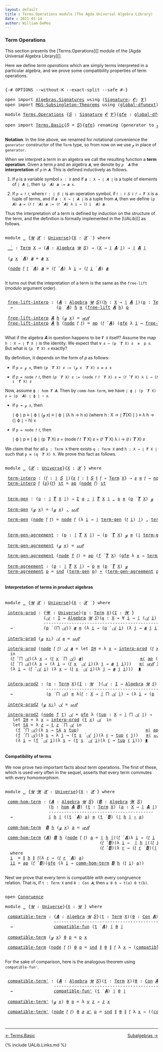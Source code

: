 ```yaml
---
layout: default
title : Terms.Operations module (The Agda Universal Algebra Library)
date : 2021-01-14
author: William DeMeo
---
```


### <a id="term-operations">Term Operations</a>

This section presents the [Terms.Operations][] module of the [Agda Universal Algebra Library][].

Here we define *term operations* which are simply terms interpreted in a particular algebra, and we prove some compatibility properties of term operations.

<pre class="Agda">

<a id="453" class="Symbol">{-#</a> <a id="457" class="Keyword">OPTIONS</a> <a id="465" class="Pragma">--without-K</a> <a id="477" class="Pragma">--exact-split</a> <a id="491" class="Pragma">--safe</a> <a id="498" class="Symbol">#-}</a>

<a id="503" class="Keyword">open</a> <a id="508" class="Keyword">import</a> <a id="515" href="Algebras.Signatures.html" class="Module">Algebras.Signatures</a> <a id="535" class="Keyword">using</a> <a id="541" class="Symbol">(</a><a id="542" href="Algebras.Signatures.html#1299" class="Function">Signature</a><a id="551" class="Symbol">;</a> <a id="553" href="Prelude.Preliminaries.html#5600" class="Generalizable">𝓞</a><a id="554" class="Symbol">;</a> <a id="556" href="Universes.html#262" class="Generalizable">𝓥</a><a id="557" class="Symbol">)</a>
<a id="559" class="Keyword">open</a> <a id="564" class="Keyword">import</a> <a id="571" href="MGS-Subsingleton-Theorems.html" class="Module">MGS-Subsingleton-Theorems</a> <a id="597" class="Keyword">using</a> <a id="603" class="Symbol">(</a><a id="604" href="MGS-Subsingleton-Theorems.html#3468" class="Function">global-dfunext</a><a id="618" class="Symbol">)</a>

<a id="621" class="Keyword">module</a> <a id="628" href="Terms.Operations.html" class="Module">Terms.Operations</a> <a id="645" class="Symbol">{</a><a id="646" href="Terms.Operations.html#646" class="Bound">𝑆</a> <a id="648" class="Symbol">:</a> <a id="650" href="Algebras.Signatures.html#1299" class="Function">Signature</a> <a id="660" href="Prelude.Preliminaries.html#5600" class="Generalizable">𝓞</a> <a id="662" href="Universes.html#262" class="Generalizable">𝓥</a><a id="663" class="Symbol">}{</a><a id="665" href="Terms.Operations.html#665" class="Bound">gfe</a> <a id="669" class="Symbol">:</a> <a id="671" href="MGS-Subsingleton-Theorems.html#3468" class="Function">global-dfunext</a><a id="685" class="Symbol">}</a> <a id="687" class="Keyword">where</a>

<a id="694" class="Keyword">open</a> <a id="699" class="Keyword">import</a> <a id="706" href="Terms.Basic.html" class="Module">Terms.Basic</a><a id="717" class="Symbol">{</a><a id="718" class="Argument">𝑆</a> <a id="720" class="Symbol">=</a> <a id="722" href="Terms.Operations.html#646" class="Bound">𝑆</a><a id="723" class="Symbol">}{</a><a id="725" href="Terms.Operations.html#665" class="Bound">gfe</a><a id="728" class="Symbol">}</a> <a id="730" class="Keyword">renaming</a> <a id="739" class="Symbol">(</a>generator <a id="750" class="Symbol">to</a> ℊ<a id="754" class="Symbol">)</a> <a id="756" class="Keyword">public</a>

</pre>

**Notation**. In the line above, we renamed for notational convenience the `generator` constructor of the `Term` type, so from now on we use `ℊ` in place of `generator`.

When we interpret a term in an algebra we call the resulting function a **term operation**.  Given a term `𝑝` and an algebra `𝑨`, we denote by `𝑝 ̇ 𝑨` the **interpretation** of `𝑝` in `𝑨`.  This is defined inductively as follows.

1. If `𝑝` is a variable symbol `x : X` and if `𝒂 : X → ∣ 𝑨 ∣` is a tuple of elements of `∣ 𝑨 ∣`, then `(𝑝 ̇ 𝑨) 𝒂 := 𝒂 x`.

2. If `𝑝 = 𝑓 𝑡`, where `𝑓 : ∣ 𝑆 ∣` is an operation symbol, if `𝑡 : ∥ 𝑆 ∥ 𝑓 → 𝑻 X` is a tuple of terms, and if `𝒂 : X → ∣ 𝑨 ∣` is a tuple from `𝑨`, then we define `(𝑝 ̇ 𝑨) 𝒂 = (𝑓 𝑡 ̇ 𝑨) 𝒂 := (𝑓 ̂ 𝑨) λ i → (𝑡 i ̇ 𝑨) 𝒂`.

Thus the interpretation of a term is defined by induction on the structure of the term, and the definition is formally implemented in the [UALib][] as follows.

<pre class="Agda">

<a id="1695" class="Keyword">module</a> <a id="1702" href="Terms.Operations.html#1702" class="Module">_</a> <a id="1704" class="Symbol">{</a><a id="1705" href="Terms.Operations.html#1705" class="Bound">𝓤</a> <a id="1707" href="Terms.Operations.html#1707" class="Bound">𝓧</a> <a id="1709" class="Symbol">:</a> <a id="1711" href="Agda.Primitive.html#423" class="Function">Universe</a><a id="1719" class="Symbol">}{</a><a id="1721" href="Terms.Operations.html#1721" class="Bound">X</a> <a id="1723" class="Symbol">:</a> <a id="1725" href="Terms.Operations.html#1707" class="Bound">𝓧</a> <a id="1727" href="Universes.html#403" class="Function Operator">̇</a> <a id="1729" class="Symbol">}</a> <a id="1731" class="Keyword">where</a>

 <a id="1739" href="Terms.Operations.html#1739" class="Function Operator">_̇_</a> <a id="1743" class="Symbol">:</a> <a id="1745" href="Terms.Basic.html#2383" class="Datatype">Term</a> <a id="1750" href="Terms.Operations.html#1721" class="Bound">X</a> <a id="1752" class="Symbol">→</a> <a id="1754" class="Symbol">(</a><a id="1755" href="Terms.Operations.html#1755" class="Bound">𝑨</a> <a id="1757" class="Symbol">:</a> <a id="1759" href="Algebras.Algebras.html#694" class="Function">Algebra</a> <a id="1767" href="Terms.Operations.html#1705" class="Bound">𝓤</a> <a id="1769" href="Terms.Operations.html#646" class="Bound">𝑆</a><a id="1770" class="Symbol">)</a> <a id="1772" class="Symbol">→</a> <a id="1774" class="Symbol">(</a><a id="1775" href="Terms.Operations.html#1721" class="Bound">X</a> <a id="1777" class="Symbol">→</a> <a id="1779" href="Prelude.Preliminaries.html#13569" class="Function Operator">∣</a> <a id="1781" href="Terms.Operations.html#1755" class="Bound">𝑨</a> <a id="1783" href="Prelude.Preliminaries.html#13569" class="Function Operator">∣</a><a id="1784" class="Symbol">)</a> <a id="1786" class="Symbol">→</a> <a id="1788" href="Prelude.Preliminaries.html#13569" class="Function Operator">∣</a> <a id="1790" href="Terms.Operations.html#1755" class="Bound">𝑨</a> <a id="1792" href="Prelude.Preliminaries.html#13569" class="Function Operator">∣</a>

 <a id="1796" class="Symbol">(</a><a id="1797" href="Terms.Operations.html#753" class="InductiveConstructor">ℊ</a> <a id="1799" href="Terms.Operations.html#1799" class="Bound">x</a> <a id="1801" href="Terms.Operations.html#1739" class="Function Operator">̇</a> <a id="1803" href="Terms.Operations.html#1803" class="Bound">𝑨</a><a id="1804" class="Symbol">)</a> <a id="1806" href="Terms.Operations.html#1806" class="Bound">𝒂</a> <a id="1808" class="Symbol">=</a> <a id="1810" href="Terms.Operations.html#1806" class="Bound">𝒂</a> <a id="1812" href="Terms.Operations.html#1799" class="Bound">x</a>

 <a id="1816" class="Symbol">(</a><a id="1817" href="Terms.Basic.html#2456" class="InductiveConstructor">node</a> <a id="1822" href="Terms.Operations.html#1822" class="Bound">𝑓</a> <a id="1824" href="Terms.Operations.html#1824" class="Bound">𝑡</a> <a id="1826" href="Terms.Operations.html#1739" class="Function Operator">̇</a> <a id="1828" href="Terms.Operations.html#1828" class="Bound">𝑨</a><a id="1829" class="Symbol">)</a> <a id="1831" href="Terms.Operations.html#1831" class="Bound">𝒂</a> <a id="1833" class="Symbol">=</a> <a id="1835" class="Symbol">(</a><a id="1836" href="Terms.Operations.html#1822" class="Bound">𝑓</a> <a id="1838" href="Algebras.Algebras.html#2997" class="Function Operator">̂</a> <a id="1840" href="Terms.Operations.html#1828" class="Bound">𝑨</a><a id="1841" class="Symbol">)</a> <a id="1843" class="Symbol">λ</a> <a id="1845" href="Terms.Operations.html#1845" class="Bound">i</a> <a id="1847" class="Symbol">→</a> <a id="1849" class="Symbol">(</a><a id="1850" href="Terms.Operations.html#1824" class="Bound">𝑡</a> <a id="1852" href="Terms.Operations.html#1845" class="Bound">i</a> <a id="1854" href="Terms.Operations.html#1739" class="Function Operator">̇</a> <a id="1856" href="Terms.Operations.html#1828" class="Bound">𝑨</a><a id="1857" class="Symbol">)</a> <a id="1859" href="Terms.Operations.html#1831" class="Bound">𝒂</a>

</pre>

It turns out that the intepretation of a term is the same as the `free-lift` (modulo argument order).

<pre class="Agda">

 <a id="1992" href="Terms.Operations.html#1992" class="Function">free-lift-interp</a> <a id="2009" class="Symbol">:</a> <a id="2011" class="Symbol">(</a><a id="2012" href="Terms.Operations.html#2012" class="Bound">𝑨</a> <a id="2014" class="Symbol">:</a> <a id="2016" href="Algebras.Algebras.html#694" class="Function">Algebra</a> <a id="2024" href="Terms.Operations.html#1705" class="Bound">𝓤</a> <a id="2026" href="Terms.Operations.html#646" class="Bound">𝑆</a><a id="2027" class="Symbol">)(</a><a id="2029" href="Terms.Operations.html#2029" class="Bound">h</a> <a id="2031" class="Symbol">:</a> <a id="2033" href="Terms.Operations.html#1721" class="Bound">X</a> <a id="2035" class="Symbol">→</a> <a id="2037" href="Prelude.Preliminaries.html#13569" class="Function Operator">∣</a> <a id="2039" href="Terms.Operations.html#2012" class="Bound">𝑨</a> <a id="2041" href="Prelude.Preliminaries.html#13569" class="Function Operator">∣</a><a id="2042" class="Symbol">)(</a><a id="2044" href="Terms.Operations.html#2044" class="Bound">p</a> <a id="2046" class="Symbol">:</a> <a id="2048" href="Terms.Basic.html#2383" class="Datatype">Term</a> <a id="2053" href="Terms.Operations.html#1721" class="Bound">X</a><a id="2054" class="Symbol">)</a>
  <a id="2058" class="Symbol">→</a>                 <a id="2076" class="Symbol">(</a><a id="2077" href="Terms.Operations.html#2044" class="Bound">p</a> <a id="2079" href="Terms.Operations.html#1739" class="Function Operator">̇</a> <a id="2081" href="Terms.Operations.html#2012" class="Bound">𝑨</a><a id="2082" class="Symbol">)</a> <a id="2084" href="Terms.Operations.html#2029" class="Bound">h</a> <a id="2086" href="Prelude.Inverses.html#620" class="Datatype Operator">≡</a> <a id="2088" class="Symbol">(</a><a id="2089" href="Terms.Basic.html#4326" class="Function">free-lift</a> <a id="2099" href="Terms.Operations.html#2012" class="Bound">𝑨</a> <a id="2101" href="Terms.Operations.html#2029" class="Bound">h</a><a id="2102" class="Symbol">)</a> <a id="2104" href="Terms.Operations.html#2044" class="Bound">p</a>

 <a id="2108" href="Terms.Operations.html#1992" class="Function">free-lift-interp</a> <a id="2125" href="Terms.Operations.html#2125" class="Bound">𝑨</a> <a id="2127" href="Terms.Operations.html#2127" class="Bound">h</a> <a id="2129" class="Symbol">(</a><a id="2130" href="Terms.Operations.html#753" class="InductiveConstructor">ℊ</a> <a id="2132" href="Terms.Operations.html#2132" class="Bound">x</a><a id="2133" class="Symbol">)</a> <a id="2135" class="Symbol">=</a> <a id="2137" href="Prelude.Inverses.html#634" class="InductiveConstructor">𝓇ℯ𝒻𝓁</a>
 <a id="2143" href="Terms.Operations.html#1992" class="Function">free-lift-interp</a> <a id="2160" href="Terms.Operations.html#2160" class="Bound">𝑨</a> <a id="2162" href="Terms.Operations.html#2162" class="Bound">h</a> <a id="2164" class="Symbol">(</a><a id="2165" href="Terms.Basic.html#2456" class="InductiveConstructor">node</a> <a id="2170" href="Terms.Operations.html#2170" class="Bound">𝑓</a> <a id="2172" href="Terms.Operations.html#2172" class="Bound">𝑡</a><a id="2173" class="Symbol">)</a> <a id="2175" class="Symbol">=</a> <a id="2177" href="MGS-MLTT.html#6613" class="Function">ap</a> <a id="2180" class="Symbol">(</a><a id="2181" href="Terms.Operations.html#2170" class="Bound">𝑓</a> <a id="2183" href="Algebras.Algebras.html#2997" class="Function Operator">̂</a> <a id="2185" href="Terms.Operations.html#2160" class="Bound">𝑨</a><a id="2186" class="Symbol">)</a> <a id="2188" class="Symbol">(</a><a id="2189" href="Terms.Operations.html#665" class="Bound">gfe</a> <a id="2193" class="Symbol">λ</a> <a id="2195" href="Terms.Operations.html#2195" class="Bound">i</a> <a id="2197" class="Symbol">→</a> <a id="2199" href="Terms.Operations.html#1992" class="Function">free-lift-interp</a> <a id="2216" href="Terms.Operations.html#2160" class="Bound">𝑨</a> <a id="2218" href="Terms.Operations.html#2162" class="Bound">h</a> <a id="2220" class="Symbol">(</a><a id="2221" href="Terms.Operations.html#2172" class="Bound">𝑡</a> <a id="2223" href="Terms.Operations.html#2195" class="Bound">i</a><a id="2224" class="Symbol">))</a>

</pre>

What if the algebra 𝑨 in question happens to be `𝑻 X` itself?   Assume the map `h : X → ∣ 𝑻 X ∣` is the identity. We expect that `∀ 𝑠 → (p ̇ 𝑻 X) 𝑠  ≡  p 𝑠`. But what is `(𝑝 ̇ 𝑻 X) 𝑠` exactly?

By definition, it depends on the form of 𝑝 as follows:

* if `𝑝 = ℊ x`, then `(𝑝 ̇ 𝑻 X) 𝑠 := (ℊ x ̇ 𝑻 X) 𝑠 ≡ 𝑠 x`

* if `𝑝 = node 𝑓 𝑡`, then `(𝑝 ̇ 𝑻 X) 𝑠 := (node 𝑓 𝑡 ̇ 𝑻 X) 𝑠 = (𝑓 ̂ 𝑻 X) λ i → (𝑡 i ̇ 𝑻 X) 𝑠`

Now, assume `ϕ : hom 𝑻 𝑨`. Then by `comm-hom-term`, we have `∣ ϕ ∣ (p ̇ 𝑻 X) 𝑠 = (p ̇ 𝑨) ∣ ϕ ∣ ∘ 𝑠`.

* if `p = ℊ x`, then

   ∣ ϕ ∣ p ≡ ∣ ϕ ∣ (ℊ x)
          ≡ ∣ ϕ ∣ (λ h → h x)  (where h : X → ∣ 𝑻(X) ∣ )
          ≡ λ h → (∣ ϕ ∣ ∘ h) x

* if `p = node 𝑓 𝑡`, then

   ∣ ϕ ∣ p ≡ ∣ ϕ ∣ (p ̇ 𝑻 X) 𝑠 = (node 𝑓 𝑡 ̇ 𝑻 X) 𝑠 = (𝑓 ̂ 𝑻 X) λ i → (𝑡 i ̇ 𝑻 X) 𝑠

We claim that for all `p : Term X` there exists `q : Term X` and `h : X → ∣ 𝑻 X ∣` such that `p ≡ (q ̇ 𝑻 X) h`. We prove this fact as follows.

<pre class="Agda">

<a id="3153" class="Keyword">module</a> <a id="3160" href="Terms.Operations.html#3160" class="Module">_</a> <a id="3162" class="Symbol">{</a><a id="3163" href="Terms.Operations.html#3163" class="Bound">𝓧</a> <a id="3165" class="Symbol">:</a> <a id="3167" href="Agda.Primitive.html#423" class="Function">Universe</a><a id="3175" class="Symbol">}{</a><a id="3177" href="Terms.Operations.html#3177" class="Bound">X</a> <a id="3179" class="Symbol">:</a> <a id="3181" href="Terms.Operations.html#3163" class="Bound">𝓧</a> <a id="3183" href="Universes.html#403" class="Function Operator">̇</a><a id="3184" class="Symbol">}</a> <a id="3186" class="Keyword">where</a>

 <a id="3194" href="Terms.Operations.html#3194" class="Function">term-interp</a> <a id="3206" class="Symbol">:</a> <a id="3208" class="Symbol">(</a><a id="3209" href="Terms.Operations.html#3209" class="Bound">𝑓</a> <a id="3211" class="Symbol">:</a> <a id="3213" href="Prelude.Preliminaries.html#13569" class="Function Operator">∣</a> <a id="3215" href="Terms.Operations.html#646" class="Bound">𝑆</a> <a id="3217" href="Prelude.Preliminaries.html#13569" class="Function Operator">∣</a><a id="3218" class="Symbol">){</a><a id="3220" href="Terms.Operations.html#3220" class="Bound">𝑠</a> <a id="3222" href="Terms.Operations.html#3222" class="Bound">𝑡</a> <a id="3224" class="Symbol">:</a> <a id="3226" href="Prelude.Preliminaries.html#13647" class="Function Operator">∥</a> <a id="3228" href="Terms.Operations.html#646" class="Bound">𝑆</a> <a id="3230" href="Prelude.Preliminaries.html#13647" class="Function Operator">∥</a> <a id="3232" href="Terms.Operations.html#3209" class="Bound">𝑓</a> <a id="3234" class="Symbol">→</a> <a id="3236" href="Terms.Basic.html#2383" class="Datatype">Term</a> <a id="3241" href="Terms.Operations.html#3177" class="Bound">X</a><a id="3242" class="Symbol">}</a> <a id="3244" class="Symbol">→</a> <a id="3246" href="Terms.Operations.html#3220" class="Bound">𝑠</a> <a id="3248" href="Prelude.Inverses.html#620" class="Datatype Operator">≡</a> <a id="3250" href="Terms.Operations.html#3222" class="Bound">𝑡</a> <a id="3252" class="Symbol">→</a> <a id="3254" href="Terms.Basic.html#2456" class="InductiveConstructor">node</a> <a id="3259" href="Terms.Operations.html#3209" class="Bound">𝑓</a> <a id="3261" href="Terms.Operations.html#3220" class="Bound">𝑠</a> <a id="3263" href="Prelude.Inverses.html#620" class="Datatype Operator">≡</a> <a id="3265" class="Symbol">(</a><a id="3266" href="Terms.Operations.html#3209" class="Bound">𝑓</a> <a id="3268" href="Algebras.Algebras.html#2997" class="Function Operator">̂</a> <a id="3270" href="Terms.Basic.html#3664" class="Function">𝑻</a> <a id="3272" href="Terms.Operations.html#3177" class="Bound">X</a><a id="3273" class="Symbol">)</a> <a id="3275" href="Terms.Operations.html#3222" class="Bound">𝑡</a>
 <a id="3278" href="Terms.Operations.html#3194" class="Function">term-interp</a> <a id="3290" href="Terms.Operations.html#3290" class="Bound">𝑓</a> <a id="3292" class="Symbol">{</a><a id="3293" href="Terms.Operations.html#3293" class="Bound">𝑠</a><a id="3294" class="Symbol">}{</a><a id="3296" href="Terms.Operations.html#3296" class="Bound">𝑡</a><a id="3297" class="Symbol">}</a> <a id="3299" href="Terms.Operations.html#3299" class="Bound">st</a> <a id="3302" class="Symbol">=</a> <a id="3304" href="MGS-MLTT.html#6613" class="Function">ap</a> <a id="3307" class="Symbol">(</a><a id="3308" href="Terms.Basic.html#2456" class="InductiveConstructor">node</a> <a id="3313" href="Terms.Operations.html#3290" class="Bound">𝑓</a><a id="3314" class="Symbol">)</a> <a id="3316" href="Terms.Operations.html#3299" class="Bound">st</a>


 <a id="3322" href="Terms.Operations.html#3322" class="Function">term-gen</a> <a id="3331" class="Symbol">:</a> <a id="3333" class="Symbol">(</a><a id="3334" href="Terms.Operations.html#3334" class="Bound">p</a> <a id="3336" class="Symbol">:</a> <a id="3338" href="Prelude.Preliminaries.html#13569" class="Function Operator">∣</a> <a id="3340" href="Terms.Basic.html#3664" class="Function">𝑻</a> <a id="3342" href="Terms.Operations.html#3177" class="Bound">X</a> <a id="3344" href="Prelude.Preliminaries.html#13569" class="Function Operator">∣</a><a id="3345" class="Symbol">)</a> <a id="3347" class="Symbol">→</a> <a id="3349" href="MGS-MLTT.html#3074" class="Function">Σ</a> <a id="3351" href="Terms.Operations.html#3351" class="Bound">q</a> <a id="3353" href="MGS-MLTT.html#3074" class="Function">꞉</a> <a id="3355" href="Prelude.Preliminaries.html#13569" class="Function Operator">∣</a> <a id="3357" href="Terms.Basic.html#3664" class="Function">𝑻</a> <a id="3359" href="Terms.Operations.html#3177" class="Bound">X</a> <a id="3361" href="Prelude.Preliminaries.html#13569" class="Function Operator">∣</a> <a id="3363" href="MGS-MLTT.html#3074" class="Function">,</a> <a id="3365" href="Terms.Operations.html#3334" class="Bound">p</a> <a id="3367" href="Prelude.Inverses.html#620" class="Datatype Operator">≡</a> <a id="3369" class="Symbol">(</a><a id="3370" href="Terms.Operations.html#3351" class="Bound">q</a> <a id="3372" href="Terms.Operations.html#1739" class="Function Operator">̇</a> <a id="3374" href="Terms.Basic.html#3664" class="Function">𝑻</a> <a id="3376" href="Terms.Operations.html#3177" class="Bound">X</a><a id="3377" class="Symbol">)</a> <a id="3379" href="Terms.Operations.html#753" class="InductiveConstructor">ℊ</a>

 <a id="3383" href="Terms.Operations.html#3322" class="Function">term-gen</a> <a id="3392" class="Symbol">(</a><a id="3393" href="Terms.Operations.html#753" class="InductiveConstructor">ℊ</a> <a id="3395" href="Terms.Operations.html#3395" class="Bound">x</a><a id="3396" class="Symbol">)</a> <a id="3398" class="Symbol">=</a> <a id="3400" class="Symbol">(</a><a id="3401" href="Terms.Operations.html#753" class="InductiveConstructor">ℊ</a> <a id="3403" href="Terms.Operations.html#3395" class="Bound">x</a><a id="3404" class="Symbol">)</a> <a id="3406" href="Prelude.Preliminaries.html#14564" class="InductiveConstructor Operator">,</a> <a id="3408" href="Prelude.Inverses.html#634" class="InductiveConstructor">𝓇ℯ𝒻𝓁</a>

 <a id="3415" href="Terms.Operations.html#3322" class="Function">term-gen</a> <a id="3424" class="Symbol">(</a><a id="3425" href="Terms.Basic.html#2456" class="InductiveConstructor">node</a> <a id="3430" href="Terms.Operations.html#3430" class="Bound">𝑓</a> <a id="3432" href="Terms.Operations.html#3432" class="Bound">𝑡</a><a id="3433" class="Symbol">)</a> <a id="3435" class="Symbol">=</a> <a id="3437" href="Terms.Basic.html#2456" class="InductiveConstructor">node</a> <a id="3442" href="Terms.Operations.html#3430" class="Bound">𝑓</a> <a id="3444" class="Symbol">(λ</a> <a id="3447" href="Terms.Operations.html#3447" class="Bound">i</a> <a id="3449" class="Symbol">→</a> <a id="3451" href="Prelude.Preliminaries.html#13569" class="Function Operator">∣</a> <a id="3453" href="Terms.Operations.html#3322" class="Function">term-gen</a> <a id="3462" class="Symbol">(</a><a id="3463" href="Terms.Operations.html#3432" class="Bound">𝑡</a> <a id="3465" href="Terms.Operations.html#3447" class="Bound">i</a><a id="3466" class="Symbol">)</a> <a id="3468" href="Prelude.Preliminaries.html#13569" class="Function Operator">∣</a><a id="3469" class="Symbol">)</a> <a id="3471" href="Prelude.Preliminaries.html#14564" class="InductiveConstructor Operator">,</a> <a id="3473" href="Terms.Operations.html#3194" class="Function">term-interp</a> <a id="3485" href="Terms.Operations.html#3430" class="Bound">𝑓</a> <a id="3487" class="Symbol">(</a><a id="3488" href="Terms.Operations.html#665" class="Bound">gfe</a> <a id="3492" class="Symbol">λ</a> <a id="3494" href="Terms.Operations.html#3494" class="Bound">i</a> <a id="3496" class="Symbol">→</a> <a id="3498" href="Prelude.Preliminaries.html#13647" class="Function Operator">∥</a> <a id="3500" href="Terms.Operations.html#3322" class="Function">term-gen</a> <a id="3509" class="Symbol">(</a><a id="3510" href="Terms.Operations.html#3432" class="Bound">𝑡</a> <a id="3512" href="Terms.Operations.html#3494" class="Bound">i</a><a id="3513" class="Symbol">)</a> <a id="3515" href="Prelude.Preliminaries.html#13647" class="Function Operator">∥</a><a id="3516" class="Symbol">)</a>


 <a id="3521" href="Terms.Operations.html#3521" class="Function">term-gen-agreement</a> <a id="3540" class="Symbol">:</a> <a id="3542" class="Symbol">(</a><a id="3543" href="Terms.Operations.html#3543" class="Bound">p</a> <a id="3545" class="Symbol">:</a> <a id="3547" href="Prelude.Preliminaries.html#13569" class="Function Operator">∣</a> <a id="3549" href="Terms.Basic.html#3664" class="Function">𝑻</a> <a id="3551" href="Terms.Operations.html#3177" class="Bound">X</a> <a id="3553" href="Prelude.Preliminaries.html#13569" class="Function Operator">∣</a><a id="3554" class="Symbol">)</a> <a id="3556" class="Symbol">→</a> <a id="3558" class="Symbol">(</a><a id="3559" href="Terms.Operations.html#3543" class="Bound">p</a> <a id="3561" href="Terms.Operations.html#1739" class="Function Operator">̇</a> <a id="3563" href="Terms.Basic.html#3664" class="Function">𝑻</a> <a id="3565" href="Terms.Operations.html#3177" class="Bound">X</a><a id="3566" class="Symbol">)</a> <a id="3568" href="Terms.Operations.html#753" class="InductiveConstructor">ℊ</a> <a id="3570" href="Prelude.Inverses.html#620" class="Datatype Operator">≡</a> <a id="3572" class="Symbol">(</a><a id="3573" href="Prelude.Preliminaries.html#13569" class="Function Operator">∣</a> <a id="3575" href="Terms.Operations.html#3322" class="Function">term-gen</a> <a id="3584" href="Terms.Operations.html#3543" class="Bound">p</a> <a id="3586" href="Prelude.Preliminaries.html#13569" class="Function Operator">∣</a> <a id="3588" href="Terms.Operations.html#1739" class="Function Operator">̇</a> <a id="3590" href="Terms.Basic.html#3664" class="Function">𝑻</a> <a id="3592" href="Terms.Operations.html#3177" class="Bound">X</a><a id="3593" class="Symbol">)</a> <a id="3595" href="Terms.Operations.html#753" class="InductiveConstructor">ℊ</a>

 <a id="3599" href="Terms.Operations.html#3521" class="Function">term-gen-agreement</a> <a id="3618" class="Symbol">(</a><a id="3619" href="Terms.Operations.html#753" class="InductiveConstructor">ℊ</a> <a id="3621" href="Terms.Operations.html#3621" class="Bound">x</a><a id="3622" class="Symbol">)</a> <a id="3624" class="Symbol">=</a> <a id="3626" href="Prelude.Inverses.html#634" class="InductiveConstructor">𝓇ℯ𝒻𝓁</a>

 <a id="3633" href="Terms.Operations.html#3521" class="Function">term-gen-agreement</a> <a id="3652" class="Symbol">(</a><a id="3653" href="Terms.Basic.html#2456" class="InductiveConstructor">node</a> <a id="3658" href="Terms.Operations.html#3658" class="Bound">f</a> <a id="3660" href="Terms.Operations.html#3660" class="Bound">𝑡</a><a id="3661" class="Symbol">)</a> <a id="3663" class="Symbol">=</a> <a id="3665" href="MGS-MLTT.html#6613" class="Function">ap</a> <a id="3668" class="Symbol">(</a><a id="3669" href="Terms.Operations.html#3658" class="Bound">f</a> <a id="3671" href="Algebras.Algebras.html#2997" class="Function Operator">̂</a> <a id="3673" href="Terms.Basic.html#3664" class="Function">𝑻</a> <a id="3675" href="Terms.Operations.html#3177" class="Bound">X</a><a id="3676" class="Symbol">)</a> <a id="3678" class="Symbol">(</a><a id="3679" href="Terms.Operations.html#665" class="Bound">gfe</a> <a id="3683" class="Symbol">λ</a> <a id="3685" href="Terms.Operations.html#3685" class="Bound">x</a> <a id="3687" class="Symbol">→</a> <a id="3689" href="Terms.Operations.html#3521" class="Function">term-gen-agreement</a> <a id="3708" class="Symbol">(</a><a id="3709" href="Terms.Operations.html#3660" class="Bound">𝑡</a> <a id="3711" href="Terms.Operations.html#3685" class="Bound">x</a><a id="3712" class="Symbol">))</a>

 <a id="3717" href="Terms.Operations.html#3717" class="Function">term-agreement</a> <a id="3732" class="Symbol">:</a> <a id="3734" class="Symbol">(</a><a id="3735" href="Terms.Operations.html#3735" class="Bound">p</a> <a id="3737" class="Symbol">:</a> <a id="3739" href="Prelude.Preliminaries.html#13569" class="Function Operator">∣</a> <a id="3741" href="Terms.Basic.html#3664" class="Function">𝑻</a> <a id="3743" href="Terms.Operations.html#3177" class="Bound">X</a> <a id="3745" href="Prelude.Preliminaries.html#13569" class="Function Operator">∣</a><a id="3746" class="Symbol">)</a> <a id="3748" class="Symbol">→</a> <a id="3750" href="Terms.Operations.html#3735" class="Bound">p</a> <a id="3752" href="Prelude.Inverses.html#620" class="Datatype Operator">≡</a> <a id="3754" class="Symbol">(</a><a id="3755" href="Terms.Operations.html#3735" class="Bound">p</a> <a id="3757" href="Terms.Operations.html#1739" class="Function Operator">̇</a> <a id="3759" href="Terms.Basic.html#3664" class="Function">𝑻</a> <a id="3761" href="Terms.Operations.html#3177" class="Bound">X</a><a id="3762" class="Symbol">)</a> <a id="3764" href="Terms.Operations.html#753" class="InductiveConstructor">ℊ</a>
 <a id="3767" href="Terms.Operations.html#3717" class="Function">term-agreement</a> <a id="3782" href="Terms.Operations.html#3782" class="Bound">p</a> <a id="3784" class="Symbol">=</a> <a id="3786" href="Prelude.Preliminaries.html#13651" class="Function">snd</a> <a id="3790" class="Symbol">(</a><a id="3791" href="Terms.Operations.html#3322" class="Function">term-gen</a> <a id="3800" href="Terms.Operations.html#3782" class="Bound">p</a><a id="3801" class="Symbol">)</a> <a id="3803" href="MGS-MLTT.html#5910" class="Function Operator">∙</a> <a id="3805" class="Symbol">(</a><a id="3806" href="Terms.Operations.html#3521" class="Function">term-gen-agreement</a> <a id="3825" href="Terms.Operations.html#3782" class="Bound">p</a><a id="3826" class="Symbol">)</a><a id="3827" href="MGS-MLTT.html#6125" class="Function Operator">⁻¹</a>

</pre>



#### <a id="interpretation-of-terms-in-product-algebras">Interpretation of terms in product algebras</a>

<pre class="Agda">

<a id="3965" class="Keyword">module</a> <a id="3972" href="Terms.Operations.html#3972" class="Module">_</a> <a id="3974" class="Symbol">{</a><a id="3975" href="Terms.Operations.html#3975" class="Bound">𝓤</a> <a id="3977" href="Terms.Operations.html#3977" class="Bound">𝓧</a> <a id="3979" class="Symbol">:</a> <a id="3981" href="Agda.Primitive.html#423" class="Function">Universe</a><a id="3989" class="Symbol">}{</a><a id="3991" href="Terms.Operations.html#3991" class="Bound">X</a> <a id="3993" class="Symbol">:</a> <a id="3995" href="Terms.Operations.html#3977" class="Bound">𝓧</a> <a id="3997" href="Universes.html#403" class="Function Operator">̇</a> <a id="3999" class="Symbol">}</a> <a id="4001" class="Keyword">where</a>

 <a id="4009" href="Terms.Operations.html#4009" class="Function">interp-prod</a> <a id="4021" class="Symbol">:</a> <a id="4023" class="Symbol">{</a><a id="4024" href="Terms.Operations.html#4024" class="Bound">𝓦</a> <a id="4026" class="Symbol">:</a> <a id="4028" href="Agda.Primitive.html#423" class="Function">Universe</a><a id="4036" class="Symbol">}(</a><a id="4038" href="Terms.Operations.html#4038" class="Bound">p</a> <a id="4040" class="Symbol">:</a> <a id="4042" href="Terms.Basic.html#2383" class="Datatype">Term</a> <a id="4047" href="Terms.Operations.html#3991" class="Bound">X</a><a id="4048" class="Symbol">){</a><a id="4050" href="Terms.Operations.html#4050" class="Bound">I</a> <a id="4052" class="Symbol">:</a> <a id="4054" href="Terms.Operations.html#4024" class="Bound">𝓦</a> <a id="4056" href="Universes.html#403" class="Function Operator">̇</a><a id="4057" class="Symbol">}</a>
               <a id="4074" class="Symbol">(</a><a id="4075" href="Terms.Operations.html#4075" class="Bound">𝒜</a> <a id="4077" class="Symbol">:</a> <a id="4079" href="Terms.Operations.html#4050" class="Bound">I</a> <a id="4081" class="Symbol">→</a> <a id="4083" href="Algebras.Algebras.html#694" class="Function">Algebra</a> <a id="4091" href="Terms.Operations.html#3975" class="Bound">𝓤</a> <a id="4093" href="Terms.Operations.html#646" class="Bound">𝑆</a><a id="4094" class="Symbol">)(</a><a id="4096" href="Terms.Operations.html#4096" class="Bound">𝒂</a> <a id="4098" class="Symbol">:</a> <a id="4100" href="Terms.Operations.html#3991" class="Bound">X</a> <a id="4102" class="Symbol">→</a> <a id="4104" class="Symbol">∀</a> <a id="4106" href="Terms.Operations.html#4106" class="Bound">i</a> <a id="4108" class="Symbol">→</a> <a id="4110" href="Prelude.Preliminaries.html#13569" class="Function Operator">∣</a> <a id="4112" class="Symbol">(</a><a id="4113" href="Terms.Operations.html#4075" class="Bound">𝒜</a> <a id="4115" href="Terms.Operations.html#4106" class="Bound">i</a><a id="4116" class="Symbol">)</a> <a id="4118" href="Prelude.Preliminaries.html#13569" class="Function Operator">∣</a><a id="4119" class="Symbol">)</a>
               <a id="4136" class="Comment">------------------------------------------------</a>
  <a id="4187" class="Symbol">→</a>            <a id="4200" class="Symbol">(</a><a id="4201" href="Terms.Operations.html#4038" class="Bound">p</a> <a id="4203" href="Terms.Operations.html#1739" class="Function Operator">̇</a> <a id="4205" class="Symbol">(</a><a id="4206" href="Algebras.Products.html#908" class="Function">⨅</a> <a id="4208" href="Terms.Operations.html#4075" class="Bound">𝒜</a><a id="4209" class="Symbol">))</a> <a id="4212" href="Terms.Operations.html#4096" class="Bound">𝒂</a> <a id="4214" href="Prelude.Inverses.html#620" class="Datatype Operator">≡</a> <a id="4216" class="Symbol">(λ</a> <a id="4219" href="Terms.Operations.html#4219" class="Bound">i</a> <a id="4221" class="Symbol">→</a> <a id="4223" class="Symbol">(</a><a id="4224" href="Terms.Operations.html#4038" class="Bound">p</a> <a id="4226" href="Terms.Operations.html#1739" class="Function Operator">̇</a> <a id="4228" href="Terms.Operations.html#4075" class="Bound">𝒜</a> <a id="4230" href="Terms.Operations.html#4219" class="Bound">i</a><a id="4231" class="Symbol">)</a> <a id="4233" class="Symbol">(λ</a> <a id="4236" href="Terms.Operations.html#4236" class="Bound">j</a> <a id="4238" class="Symbol">→</a> <a id="4240" href="Terms.Operations.html#4096" class="Bound">𝒂</a> <a id="4242" href="Terms.Operations.html#4236" class="Bound">j</a> <a id="4244" href="Terms.Operations.html#4219" class="Bound">i</a><a id="4245" class="Symbol">))</a>

 <a id="4250" href="Terms.Operations.html#4009" class="Function">interp-prod</a> <a id="4262" class="Symbol">(</a><a id="4263" href="Terms.Operations.html#753" class="InductiveConstructor">ℊ</a> <a id="4265" href="Terms.Operations.html#4265" class="Bound">x₁</a><a id="4267" class="Symbol">)</a> <a id="4269" href="Terms.Operations.html#4269" class="Bound">𝒜</a> <a id="4271" href="Terms.Operations.html#4271" class="Bound">𝒂</a> <a id="4273" class="Symbol">=</a> <a id="4275" href="Prelude.Inverses.html#634" class="InductiveConstructor">𝓇ℯ𝒻𝓁</a>

 <a id="4282" href="Terms.Operations.html#4009" class="Function">interp-prod</a> <a id="4294" class="Symbol">(</a><a id="4295" href="Terms.Basic.html#2456" class="InductiveConstructor">node</a> <a id="4300" href="Terms.Operations.html#4300" class="Bound">𝑓</a> <a id="4302" href="Terms.Operations.html#4302" class="Bound">𝑡</a><a id="4303" class="Symbol">)</a> <a id="4305" href="Terms.Operations.html#4305" class="Bound">𝒜</a> <a id="4307" href="Terms.Operations.html#4307" class="Bound">𝒂</a> <a id="4309" class="Symbol">=</a> <a id="4311" class="Keyword">let</a> <a id="4315" href="Terms.Operations.html#4315" class="Bound">IH</a> <a id="4318" class="Symbol">=</a> <a id="4320" class="Symbol">λ</a> <a id="4322" href="Terms.Operations.html#4322" class="Bound">x</a> <a id="4324" class="Symbol">→</a> <a id="4326" href="Terms.Operations.html#4009" class="Function">interp-prod</a> <a id="4338" class="Symbol">(</a><a id="4339" href="Terms.Operations.html#4302" class="Bound">𝑡</a> <a id="4341" href="Terms.Operations.html#4322" class="Bound">x</a><a id="4342" class="Symbol">)</a> <a id="4344" href="Terms.Operations.html#4305" class="Bound">𝒜</a> <a id="4346" href="Terms.Operations.html#4307" class="Bound">𝒂</a>
  <a id="4350" class="Keyword">in</a>
  <a id="4355" class="Symbol">(</a><a id="4356" href="Terms.Operations.html#4300" class="Bound">𝑓</a> <a id="4358" href="Algebras.Algebras.html#2997" class="Function Operator">̂</a> <a id="4360" href="Algebras.Products.html#908" class="Function">⨅</a> <a id="4362" href="Terms.Operations.html#4305" class="Bound">𝒜</a><a id="4363" class="Symbol">)(λ</a> <a id="4367" href="Terms.Operations.html#4367" class="Bound">x</a> <a id="4369" class="Symbol">→</a> <a id="4371" class="Symbol">(</a><a id="4372" href="Terms.Operations.html#4302" class="Bound">𝑡</a> <a id="4374" href="Terms.Operations.html#4367" class="Bound">x</a> <a id="4376" href="Terms.Operations.html#1739" class="Function Operator">̇</a> <a id="4378" href="Algebras.Products.html#908" class="Function">⨅</a> <a id="4380" href="Terms.Operations.html#4305" class="Bound">𝒜</a><a id="4381" class="Symbol">)</a> <a id="4383" href="Terms.Operations.html#4307" class="Bound">𝒂</a><a id="4384" class="Symbol">)</a>                      <a id="4407" href="MGS-MLTT.html#5997" class="Function Operator">≡⟨</a> <a id="4410" href="MGS-MLTT.html#6613" class="Function">ap</a> <a id="4413" class="Symbol">(</a><a id="4414" href="Terms.Operations.html#4300" class="Bound">𝑓</a> <a id="4416" href="Algebras.Algebras.html#2997" class="Function Operator">̂</a> <a id="4418" href="Algebras.Products.html#908" class="Function">⨅</a> <a id="4420" href="Terms.Operations.html#4305" class="Bound">𝒜</a><a id="4421" class="Symbol">)(</a><a id="4423" href="Terms.Operations.html#665" class="Bound">gfe</a> <a id="4427" href="Terms.Operations.html#4315" class="Bound">IH</a><a id="4429" class="Symbol">)</a> <a id="4431" href="MGS-MLTT.html#5997" class="Function Operator">⟩</a>
  <a id="4435" class="Symbol">(</a><a id="4436" href="Terms.Operations.html#4300" class="Bound">𝑓</a> <a id="4438" href="Algebras.Algebras.html#2997" class="Function Operator">̂</a> <a id="4440" href="Algebras.Products.html#908" class="Function">⨅</a> <a id="4442" href="Terms.Operations.html#4305" class="Bound">𝒜</a><a id="4443" class="Symbol">)(λ</a> <a id="4447" href="Terms.Operations.html#4447" class="Bound">x</a> <a id="4449" class="Symbol">→</a> <a id="4451" class="Symbol">(λ</a> <a id="4454" href="Terms.Operations.html#4454" class="Bound">i</a> <a id="4456" class="Symbol">→</a> <a id="4458" class="Symbol">(</a><a id="4459" href="Terms.Operations.html#4302" class="Bound">𝑡</a> <a id="4461" href="Terms.Operations.html#4447" class="Bound">x</a> <a id="4463" href="Terms.Operations.html#1739" class="Function Operator">̇</a> <a id="4465" href="Terms.Operations.html#4305" class="Bound">𝒜</a> <a id="4467" href="Terms.Operations.html#4454" class="Bound">i</a><a id="4468" class="Symbol">)(λ</a> <a id="4472" href="Terms.Operations.html#4472" class="Bound">j</a> <a id="4474" class="Symbol">→</a> <a id="4476" href="Terms.Operations.html#4307" class="Bound">𝒂</a> <a id="4478" href="Terms.Operations.html#4472" class="Bound">j</a> <a id="4480" href="Terms.Operations.html#4454" class="Bound">i</a><a id="4481" class="Symbol">)))</a>   <a id="4487" href="MGS-MLTT.html#5997" class="Function Operator">≡⟨</a> <a id="4490" href="Prelude.Inverses.html#634" class="InductiveConstructor">𝓇ℯ𝒻𝓁</a> <a id="4495" href="MGS-MLTT.html#5997" class="Function Operator">⟩</a>
  <a id="4499" class="Symbol">(λ</a> <a id="4502" href="Terms.Operations.html#4502" class="Bound">i</a> <a id="4504" class="Symbol">→</a> <a id="4506" class="Symbol">(</a><a id="4507" href="Terms.Operations.html#4300" class="Bound">𝑓</a> <a id="4509" href="Algebras.Algebras.html#2997" class="Function Operator">̂</a> <a id="4511" href="Terms.Operations.html#4305" class="Bound">𝒜</a> <a id="4513" href="Terms.Operations.html#4502" class="Bound">i</a><a id="4514" class="Symbol">)</a> <a id="4516" class="Symbol">(λ</a> <a id="4519" href="Terms.Operations.html#4519" class="Bound">x</a> <a id="4521" class="Symbol">→</a> <a id="4523" class="Symbol">(</a><a id="4524" href="Terms.Operations.html#4302" class="Bound">𝑡</a> <a id="4526" href="Terms.Operations.html#4519" class="Bound">x</a> <a id="4528" href="Terms.Operations.html#1739" class="Function Operator">̇</a> <a id="4530" href="Terms.Operations.html#4305" class="Bound">𝒜</a> <a id="4532" href="Terms.Operations.html#4502" class="Bound">i</a><a id="4533" class="Symbol">)(λ</a> <a id="4537" href="Terms.Operations.html#4537" class="Bound">j</a> <a id="4539" class="Symbol">→</a> <a id="4541" href="Terms.Operations.html#4307" class="Bound">𝒂</a> <a id="4543" href="Terms.Operations.html#4537" class="Bound">j</a> <a id="4545" href="Terms.Operations.html#4502" class="Bound">i</a><a id="4546" class="Symbol">)))</a>  <a id="4551" href="MGS-MLTT.html#6079" class="Function Operator">∎</a>


 <a id="4556" href="Terms.Operations.html#4556" class="Function">interp-prod2</a> <a id="4569" class="Symbol">:</a> <a id="4571" class="Symbol">(</a><a id="4572" href="Terms.Operations.html#4572" class="Bound">p</a> <a id="4574" class="Symbol">:</a> <a id="4576" href="Terms.Basic.html#2383" class="Datatype">Term</a> <a id="4581" href="Terms.Operations.html#3991" class="Bound">X</a><a id="4582" class="Symbol">){</a><a id="4584" href="Terms.Operations.html#4584" class="Bound">I</a> <a id="4586" class="Symbol">:</a> <a id="4588" href="Terms.Operations.html#3975" class="Bound">𝓤</a> <a id="4590" href="Universes.html#403" class="Function Operator">̇</a> <a id="4592" class="Symbol">}(</a><a id="4594" href="Terms.Operations.html#4594" class="Bound">𝒜</a> <a id="4596" class="Symbol">:</a> <a id="4598" href="Terms.Operations.html#4584" class="Bound">I</a> <a id="4600" class="Symbol">→</a> <a id="4602" href="Algebras.Algebras.html#694" class="Function">Algebra</a> <a id="4610" href="Terms.Operations.html#3975" class="Bound">𝓤</a> <a id="4612" href="Terms.Operations.html#646" class="Bound">𝑆</a><a id="4613" class="Symbol">)</a>
                <a id="4631" class="Comment">--------------------------------------------------------------</a>
  <a id="4696" class="Symbol">→</a>             <a id="4710" class="Symbol">(</a><a id="4711" href="Terms.Operations.html#4572" class="Bound">p</a> <a id="4713" href="Terms.Operations.html#1739" class="Function Operator">̇</a> <a id="4715" href="Algebras.Products.html#908" class="Function">⨅</a> <a id="4717" href="Terms.Operations.html#4594" class="Bound">𝒜</a><a id="4718" class="Symbol">)</a> <a id="4720" href="Prelude.Inverses.html#620" class="Datatype Operator">≡</a> <a id="4722" class="Symbol">λ(</a><a id="4724" href="Terms.Operations.html#4724" class="Bound">𝑡</a> <a id="4726" class="Symbol">:</a> <a id="4728" href="Terms.Operations.html#3991" class="Bound">X</a> <a id="4730" class="Symbol">→</a> <a id="4732" href="Prelude.Preliminaries.html#13569" class="Function Operator">∣</a> <a id="4734" href="Algebras.Products.html#908" class="Function">⨅</a> <a id="4736" href="Terms.Operations.html#4594" class="Bound">𝒜</a> <a id="4738" href="Prelude.Preliminaries.html#13569" class="Function Operator">∣</a><a id="4739" class="Symbol">)</a> <a id="4741" class="Symbol">→</a> <a id="4743" class="Symbol">(λ</a> <a id="4746" href="Terms.Operations.html#4746" class="Bound">i</a> <a id="4748" class="Symbol">→</a> <a id="4750" class="Symbol">(</a><a id="4751" href="Terms.Operations.html#4572" class="Bound">p</a> <a id="4753" href="Terms.Operations.html#1739" class="Function Operator">̇</a> <a id="4755" href="Terms.Operations.html#4594" class="Bound">𝒜</a> <a id="4757" href="Terms.Operations.html#4746" class="Bound">i</a><a id="4758" class="Symbol">)(λ</a> <a id="4762" href="Terms.Operations.html#4762" class="Bound">x</a> <a id="4764" class="Symbol">→</a> <a id="4766" href="Terms.Operations.html#4724" class="Bound">𝑡</a> <a id="4768" href="Terms.Operations.html#4762" class="Bound">x</a> <a id="4770" href="Terms.Operations.html#4746" class="Bound">i</a><a id="4771" class="Symbol">))</a>

 <a id="4776" href="Terms.Operations.html#4556" class="Function">interp-prod2</a> <a id="4789" class="Symbol">(</a><a id="4790" href="Terms.Operations.html#753" class="InductiveConstructor">ℊ</a> <a id="4792" href="Terms.Operations.html#4792" class="Bound">x₁</a><a id="4794" class="Symbol">)</a> <a id="4796" href="Terms.Operations.html#4796" class="Bound">𝒜</a> <a id="4798" class="Symbol">=</a> <a id="4800" href="Prelude.Inverses.html#634" class="InductiveConstructor">𝓇ℯ𝒻𝓁</a>

 <a id="4807" href="Terms.Operations.html#4556" class="Function">interp-prod2</a> <a id="4820" class="Symbol">(</a><a id="4821" href="Terms.Basic.html#2456" class="InductiveConstructor">node</a> <a id="4826" href="Terms.Operations.html#4826" class="Bound">f</a> <a id="4828" href="Terms.Operations.html#4828" class="Bound">t</a><a id="4829" class="Symbol">)</a> <a id="4831" href="Terms.Operations.html#4831" class="Bound">𝒜</a> <a id="4833" class="Symbol">=</a> <a id="4835" href="Terms.Operations.html#665" class="Bound">gfe</a> <a id="4839" class="Symbol">λ</a> <a id="4841" class="Symbol">(</a><a id="4842" href="Terms.Operations.html#4842" class="Bound">tup</a> <a id="4846" class="Symbol">:</a> <a id="4848" href="Terms.Operations.html#3991" class="Bound">X</a> <a id="4850" class="Symbol">→</a> <a id="4852" href="Prelude.Preliminaries.html#13569" class="Function Operator">∣</a> <a id="4854" href="Algebras.Products.html#908" class="Function">⨅</a> <a id="4856" href="Terms.Operations.html#4831" class="Bound">𝒜</a> <a id="4858" href="Prelude.Preliminaries.html#13569" class="Function Operator">∣</a><a id="4859" class="Symbol">)</a> <a id="4861" class="Symbol">→</a>
   <a id="4866" class="Keyword">let</a> <a id="4870" href="Terms.Operations.html#4870" class="Bound">IH</a> <a id="4873" class="Symbol">=</a> <a id="4875" class="Symbol">λ</a> <a id="4877" href="Terms.Operations.html#4877" class="Bound">x</a> <a id="4879" class="Symbol">→</a> <a id="4881" href="Terms.Operations.html#4009" class="Function">interp-prod</a> <a id="4893" class="Symbol">(</a><a id="4894" href="Terms.Operations.html#4828" class="Bound">t</a> <a id="4896" href="Terms.Operations.html#4877" class="Bound">x</a><a id="4897" class="Symbol">)</a> <a id="4899" href="Terms.Operations.html#4831" class="Bound">𝒜</a>  <a id="4902" class="Keyword">in</a>
   <a id="4908" class="Keyword">let</a> <a id="4912" href="Terms.Operations.html#4912" class="Bound">tA</a> <a id="4915" class="Symbol">=</a> <a id="4917" class="Symbol">λ</a> <a id="4919" href="Terms.Operations.html#4919" class="Bound">z</a> <a id="4921" class="Symbol">→</a> <a id="4923" href="Terms.Operations.html#4828" class="Bound">t</a> <a id="4925" href="Terms.Operations.html#4919" class="Bound">z</a> <a id="4927" href="Terms.Operations.html#1739" class="Function Operator">̇</a> <a id="4929" href="Algebras.Products.html#908" class="Function">⨅</a> <a id="4931" href="Terms.Operations.html#4831" class="Bound">𝒜</a> <a id="4933" class="Keyword">in</a>
    <a id="4940" class="Symbol">(</a><a id="4941" href="Terms.Operations.html#4826" class="Bound">f</a> <a id="4943" href="Algebras.Algebras.html#2997" class="Function Operator">̂</a> <a id="4945" href="Algebras.Products.html#908" class="Function">⨅</a> <a id="4947" href="Terms.Operations.html#4831" class="Bound">𝒜</a><a id="4948" class="Symbol">)(λ</a> <a id="4952" href="Terms.Operations.html#4952" class="Bound">s</a> <a id="4954" class="Symbol">→</a> <a id="4956" href="Terms.Operations.html#4912" class="Bound">tA</a> <a id="4959" href="Terms.Operations.html#4952" class="Bound">s</a> <a id="4961" href="Terms.Operations.html#4842" class="Bound">tup</a><a id="4964" class="Symbol">)</a>                          <a id="4991" href="MGS-MLTT.html#5997" class="Function Operator">≡⟨</a> <a id="4994" href="MGS-MLTT.html#6613" class="Function">ap</a> <a id="4997" class="Symbol">(</a><a id="4998" href="Terms.Operations.html#4826" class="Bound">f</a> <a id="5000" href="Algebras.Algebras.html#2997" class="Function Operator">̂</a> <a id="5002" href="Algebras.Products.html#908" class="Function">⨅</a> <a id="5004" href="Terms.Operations.html#4831" class="Bound">𝒜</a><a id="5005" class="Symbol">)(</a><a id="5007" href="Terms.Operations.html#665" class="Bound">gfe</a> <a id="5011" class="Symbol">λ</a> <a id="5013" href="Terms.Operations.html#5013" class="Bound">x</a> <a id="5015" class="Symbol">→</a> <a id="5017" href="Terms.Operations.html#4870" class="Bound">IH</a> <a id="5020" href="Terms.Operations.html#5013" class="Bound">x</a> <a id="5022" href="Terms.Operations.html#4842" class="Bound">tup</a><a id="5025" class="Symbol">)</a> <a id="5027" href="MGS-MLTT.html#5997" class="Function Operator">⟩</a>
    <a id="5033" class="Symbol">(</a><a id="5034" href="Terms.Operations.html#4826" class="Bound">f</a> <a id="5036" href="Algebras.Algebras.html#2997" class="Function Operator">̂</a> <a id="5038" href="Algebras.Products.html#908" class="Function">⨅</a> <a id="5040" href="Terms.Operations.html#4831" class="Bound">𝒜</a><a id="5041" class="Symbol">)(λ</a> <a id="5045" href="Terms.Operations.html#5045" class="Bound">s</a> <a id="5047" class="Symbol">→</a> <a id="5049" class="Symbol">λ</a> <a id="5051" href="Terms.Operations.html#5051" class="Bound">j</a> <a id="5053" class="Symbol">→</a> <a id="5055" class="Symbol">(</a><a id="5056" href="Terms.Operations.html#4828" class="Bound">t</a> <a id="5058" href="Terms.Operations.html#5045" class="Bound">s</a> <a id="5060" href="Terms.Operations.html#1739" class="Function Operator">̇</a> <a id="5062" href="Terms.Operations.html#4831" class="Bound">𝒜</a> <a id="5064" href="Terms.Operations.html#5051" class="Bound">j</a><a id="5065" class="Symbol">)(λ</a> <a id="5069" href="Terms.Operations.html#5069" class="Bound">ℓ</a> <a id="5071" class="Symbol">→</a> <a id="5073" href="Terms.Operations.html#4842" class="Bound">tup</a> <a id="5077" href="Terms.Operations.html#5069" class="Bound">ℓ</a> <a id="5079" href="Terms.Operations.html#5051" class="Bound">j</a><a id="5080" class="Symbol">))</a>   <a id="5085" href="MGS-MLTT.html#5997" class="Function Operator">≡⟨</a> <a id="5088" href="Prelude.Inverses.html#634" class="InductiveConstructor">𝓇ℯ𝒻𝓁</a> <a id="5093" href="MGS-MLTT.html#5997" class="Function Operator">⟩</a>
    <a id="5099" class="Symbol">(λ</a> <a id="5102" href="Terms.Operations.html#5102" class="Bound">i</a> <a id="5104" class="Symbol">→</a> <a id="5106" class="Symbol">(</a><a id="5107" href="Terms.Operations.html#4826" class="Bound">f</a> <a id="5109" href="Algebras.Algebras.html#2997" class="Function Operator">̂</a> <a id="5111" href="Terms.Operations.html#4831" class="Bound">𝒜</a> <a id="5113" href="Terms.Operations.html#5102" class="Bound">i</a><a id="5114" class="Symbol">)(λ</a> <a id="5118" href="Terms.Operations.html#5118" class="Bound">s</a> <a id="5120" class="Symbol">→</a> <a id="5122" class="Symbol">(</a><a id="5123" href="Terms.Operations.html#4828" class="Bound">t</a> <a id="5125" href="Terms.Operations.html#5118" class="Bound">s</a> <a id="5127" href="Terms.Operations.html#1739" class="Function Operator">̇</a> <a id="5129" href="Terms.Operations.html#4831" class="Bound">𝒜</a> <a id="5131" href="Terms.Operations.html#5102" class="Bound">i</a><a id="5132" class="Symbol">)(λ</a> <a id="5136" href="Terms.Operations.html#5136" class="Bound">ℓ</a> <a id="5138" class="Symbol">→</a> <a id="5140" href="Terms.Operations.html#4842" class="Bound">tup</a> <a id="5144" href="Terms.Operations.html#5136" class="Bound">ℓ</a> <a id="5146" href="Terms.Operations.html#5102" class="Bound">i</a><a id="5147" class="Symbol">)))</a> <a id="5151" href="MGS-MLTT.html#6079" class="Function Operator">∎</a>

</pre>




#### <a id="compatibility-of-terms">Compatibility of terms</a>

We now prove two important facts about term operations.  The first of these, which is used very often in the sequel, asserts that every term commutes with every homomorphism.

<pre class="Agda">

<a id="5423" class="Keyword">module</a> <a id="5430" href="Terms.Operations.html#5430" class="Module">_</a> <a id="5432" class="Symbol">{</a><a id="5433" href="Terms.Operations.html#5433" class="Bound">𝓤</a> <a id="5435" href="Terms.Operations.html#5435" class="Bound">𝓦</a> <a id="5437" href="Terms.Operations.html#5437" class="Bound">𝓧</a> <a id="5439" class="Symbol">:</a> <a id="5441" href="Agda.Primitive.html#423" class="Function">Universe</a><a id="5449" class="Symbol">}{</a><a id="5451" href="Terms.Operations.html#5451" class="Bound">X</a> <a id="5453" class="Symbol">:</a> <a id="5455" href="Terms.Operations.html#5437" class="Bound">𝓧</a> <a id="5457" href="Universes.html#403" class="Function Operator">̇</a><a id="5458" class="Symbol">}</a> <a id="5460" class="Keyword">where</a>

 <a id="5468" href="Terms.Operations.html#5468" class="Function">comm-hom-term</a> <a id="5482" class="Symbol">:</a> <a id="5484" class="Symbol">{</a><a id="5485" href="Terms.Operations.html#5485" class="Bound">𝑨</a> <a id="5487" class="Symbol">:</a> <a id="5489" href="Algebras.Algebras.html#694" class="Function">Algebra</a> <a id="5497" href="Terms.Operations.html#5433" class="Bound">𝓤</a> <a id="5499" href="Terms.Operations.html#646" class="Bound">𝑆</a><a id="5500" class="Symbol">}</a> <a id="5502" class="Symbol">(</a><a id="5503" href="Terms.Operations.html#5503" class="Bound">𝑩</a> <a id="5505" class="Symbol">:</a> <a id="5507" href="Algebras.Algebras.html#694" class="Function">Algebra</a> <a id="5515" href="Terms.Operations.html#5435" class="Bound">𝓦</a> <a id="5517" href="Terms.Operations.html#646" class="Bound">𝑆</a><a id="5518" class="Symbol">)</a>
                 <a id="5537" class="Symbol">(</a><a id="5538" href="Terms.Operations.html#5538" class="Bound">h</a> <a id="5540" class="Symbol">:</a> <a id="5542" href="Homomorphisms.Basic.html#2343" class="Function">hom</a> <a id="5546" href="Terms.Operations.html#5485" class="Bound">𝑨</a> <a id="5548" href="Terms.Operations.html#5503" class="Bound">𝑩</a><a id="5549" class="Symbol">)</a> <a id="5551" class="Symbol">(</a><a id="5552" href="Terms.Operations.html#5552" class="Bound">t</a> <a id="5554" class="Symbol">:</a> <a id="5556" href="Terms.Basic.html#2383" class="Datatype">Term</a> <a id="5561" href="Terms.Operations.html#5451" class="Bound">X</a><a id="5562" class="Symbol">)</a> <a id="5564" class="Symbol">(</a><a id="5565" href="Terms.Operations.html#5565" class="Bound">a</a> <a id="5567" class="Symbol">:</a> <a id="5569" href="Terms.Operations.html#5451" class="Bound">X</a> <a id="5571" class="Symbol">→</a> <a id="5573" href="Prelude.Preliminaries.html#13569" class="Function Operator">∣</a> <a id="5575" href="Terms.Operations.html#5485" class="Bound">𝑨</a> <a id="5577" href="Prelude.Preliminaries.html#13569" class="Function Operator">∣</a><a id="5578" class="Symbol">)</a>
                 <a id="5597" class="Comment">-----------------------------------------</a>
  <a id="5641" class="Symbol">→</a>              <a id="5656" href="Prelude.Preliminaries.html#13569" class="Function Operator">∣</a> <a id="5658" href="Terms.Operations.html#5538" class="Bound">h</a> <a id="5660" href="Prelude.Preliminaries.html#13569" class="Function Operator">∣</a> <a id="5662" class="Symbol">((</a><a id="5664" href="Terms.Operations.html#5552" class="Bound">t</a> <a id="5666" href="Terms.Operations.html#1739" class="Function Operator">̇</a> <a id="5668" href="Terms.Operations.html#5485" class="Bound">𝑨</a><a id="5669" class="Symbol">)</a> <a id="5671" href="Terms.Operations.html#5565" class="Bound">a</a><a id="5672" class="Symbol">)</a> <a id="5674" href="Prelude.Inverses.html#620" class="Datatype Operator">≡</a> <a id="5676" class="Symbol">(</a><a id="5677" href="Terms.Operations.html#5552" class="Bound">t</a> <a id="5679" href="Terms.Operations.html#1739" class="Function Operator">̇</a> <a id="5681" href="Terms.Operations.html#5503" class="Bound">𝑩</a><a id="5682" class="Symbol">)</a> <a id="5684" class="Symbol">(</a><a id="5685" href="Prelude.Preliminaries.html#13569" class="Function Operator">∣</a> <a id="5687" href="Terms.Operations.html#5538" class="Bound">h</a> <a id="5689" href="Prelude.Preliminaries.html#13569" class="Function Operator">∣</a> <a id="5691" href="MGS-MLTT.html#3813" class="Function Operator">∘</a> <a id="5693" href="Terms.Operations.html#5565" class="Bound">a</a><a id="5694" class="Symbol">)</a>

 <a id="5698" href="Terms.Operations.html#5468" class="Function">comm-hom-term</a>  <a id="5713" href="Terms.Operations.html#5713" class="Bound">𝑩</a> <a id="5715" href="Terms.Operations.html#5715" class="Bound">h</a> <a id="5717" class="Symbol">(</a><a id="5718" href="Terms.Operations.html#753" class="InductiveConstructor">ℊ</a> <a id="5720" href="Terms.Operations.html#5720" class="Bound">x</a><a id="5721" class="Symbol">)</a> <a id="5723" href="Terms.Operations.html#5723" class="Bound">a</a> <a id="5725" class="Symbol">=</a> <a id="5727" href="Prelude.Inverses.html#634" class="InductiveConstructor">𝓇ℯ𝒻𝓁</a>

 <a id="5734" href="Terms.Operations.html#5468" class="Function">comm-hom-term</a> <a id="5748" class="Symbol">{</a><a id="5749" href="Terms.Operations.html#5749" class="Bound">𝑨</a><a id="5750" class="Symbol">}</a> <a id="5752" href="Terms.Operations.html#5752" class="Bound">𝑩</a> <a id="5754" href="Terms.Operations.html#5754" class="Bound">h</a> <a id="5756" class="Symbol">(</a><a id="5757" href="Terms.Basic.html#2456" class="InductiveConstructor">node</a> <a id="5762" href="Terms.Operations.html#5762" class="Bound">𝑓</a> <a id="5764" href="Terms.Operations.html#5764" class="Bound">𝑡</a><a id="5765" class="Symbol">)</a> <a id="5767" href="Terms.Operations.html#5767" class="Bound">a</a> <a id="5769" class="Symbol">=</a> <a id="5771" href="Prelude.Preliminaries.html#13569" class="Function Operator">∣</a> <a id="5773" href="Terms.Operations.html#5754" class="Bound">h</a> <a id="5775" href="Prelude.Preliminaries.html#13569" class="Function Operator">∣</a><a id="5776" class="Symbol">((</a><a id="5778" href="Terms.Operations.html#5762" class="Bound">𝑓</a> <a id="5780" href="Algebras.Algebras.html#2997" class="Function Operator">̂</a> <a id="5782" href="Terms.Operations.html#5749" class="Bound">𝑨</a><a id="5783" class="Symbol">)λ</a> <a id="5786" href="Terms.Operations.html#5786" class="Bound">i</a> <a id="5788" class="Symbol">→</a> <a id="5790" class="Symbol">(</a><a id="5791" href="Terms.Operations.html#5764" class="Bound">𝑡</a> <a id="5793" href="Terms.Operations.html#5786" class="Bound">i</a> <a id="5795" href="Terms.Operations.html#1739" class="Function Operator">̇</a> <a id="5797" href="Terms.Operations.html#5749" class="Bound">𝑨</a><a id="5798" class="Symbol">)</a> <a id="5800" href="Terms.Operations.html#5767" class="Bound">a</a><a id="5801" class="Symbol">)</a>    <a id="5806" href="MGS-MLTT.html#5997" class="Function Operator">≡⟨</a> <a id="5809" href="Terms.Operations.html#5980" class="Function">i</a>  <a id="5812" href="MGS-MLTT.html#5997" class="Function Operator">⟩</a>
                                     <a id="5851" class="Symbol">(</a><a id="5852" href="Terms.Operations.html#5762" class="Bound">𝑓</a> <a id="5854" href="Algebras.Algebras.html#2997" class="Function Operator">̂</a> <a id="5856" href="Terms.Operations.html#5752" class="Bound">𝑩</a><a id="5857" class="Symbol">)(λ</a> <a id="5861" href="Terms.Operations.html#5861" class="Bound">i</a> <a id="5863" class="Symbol">→</a>  <a id="5866" href="Prelude.Preliminaries.html#13569" class="Function Operator">∣</a> <a id="5868" href="Terms.Operations.html#5754" class="Bound">h</a> <a id="5870" href="Prelude.Preliminaries.html#13569" class="Function Operator">∣</a><a id="5871" class="Symbol">((</a><a id="5873" href="Terms.Operations.html#5764" class="Bound">𝑡</a> <a id="5875" href="Terms.Operations.html#5861" class="Bound">i</a> <a id="5877" href="Terms.Operations.html#1739" class="Function Operator">̇</a> <a id="5879" href="Terms.Operations.html#5749" class="Bound">𝑨</a><a id="5880" class="Symbol">)</a> <a id="5882" href="Terms.Operations.html#5767" class="Bound">a</a><a id="5883" class="Symbol">))</a>  <a id="5887" href="MGS-MLTT.html#5997" class="Function Operator">≡⟨</a> <a id="5890" href="Terms.Operations.html#6014" class="Function">ii</a> <a id="5893" href="MGS-MLTT.html#5997" class="Function Operator">⟩</a>
                                     <a id="5932" class="Symbol">(</a><a id="5933" href="Terms.Operations.html#5762" class="Bound">𝑓</a> <a id="5935" href="Algebras.Algebras.html#2997" class="Function Operator">̂</a> <a id="5937" href="Terms.Operations.html#5752" class="Bound">𝑩</a><a id="5938" class="Symbol">)(λ</a> <a id="5942" href="Terms.Operations.html#5942" class="Bound">r</a> <a id="5944" class="Symbol">→</a> <a id="5946" class="Symbol">(</a><a id="5947" href="Terms.Operations.html#5764" class="Bound">𝑡</a> <a id="5949" href="Terms.Operations.html#5942" class="Bound">r</a> <a id="5951" href="Terms.Operations.html#1739" class="Function Operator">̇</a> <a id="5953" href="Terms.Operations.html#5752" class="Bound">𝑩</a><a id="5954" class="Symbol">)(</a><a id="5956" href="Prelude.Preliminaries.html#13569" class="Function Operator">∣</a> <a id="5958" href="Terms.Operations.html#5754" class="Bound">h</a> <a id="5960" href="Prelude.Preliminaries.html#13569" class="Function Operator">∣</a> <a id="5962" href="MGS-MLTT.html#3813" class="Function Operator">∘</a> <a id="5964" href="Terms.Operations.html#5767" class="Bound">a</a><a id="5965" class="Symbol">))</a> <a id="5968" href="MGS-MLTT.html#6079" class="Function Operator">∎</a>
  <a id="5972" class="Keyword">where</a>
  <a id="5980" href="Terms.Operations.html#5980" class="Function">i</a>  <a id="5983" class="Symbol">=</a> <a id="5985" href="Prelude.Preliminaries.html#13647" class="Function Operator">∥</a> <a id="5987" href="Terms.Operations.html#5754" class="Bound">h</a> <a id="5989" href="Prelude.Preliminaries.html#13647" class="Function Operator">∥</a> <a id="5991" href="Terms.Operations.html#5762" class="Bound">𝑓</a><a id="5992" class="Symbol">(λ</a> <a id="5995" href="Terms.Operations.html#5995" class="Bound">r</a> <a id="5997" class="Symbol">→</a> <a id="5999" class="Symbol">(</a><a id="6000" href="Terms.Operations.html#5764" class="Bound">𝑡</a> <a id="6002" href="Terms.Operations.html#5995" class="Bound">r</a> <a id="6004" href="Terms.Operations.html#1739" class="Function Operator">̇</a> <a id="6006" href="Terms.Operations.html#5749" class="Bound">𝑨</a><a id="6007" class="Symbol">)</a> <a id="6009" href="Terms.Operations.html#5767" class="Bound">a</a><a id="6010" class="Symbol">)</a>
  <a id="6014" href="Terms.Operations.html#6014" class="Function">ii</a> <a id="6017" class="Symbol">=</a> <a id="6019" href="MGS-MLTT.html#6613" class="Function">ap</a> <a id="6022" class="Symbol">(</a><a id="6023" href="Terms.Operations.html#5762" class="Bound">𝑓</a> <a id="6025" href="Algebras.Algebras.html#2997" class="Function Operator">̂</a> <a id="6027" href="Terms.Operations.html#5752" class="Bound">𝑩</a><a id="6028" class="Symbol">)(</a><a id="6030" href="Terms.Operations.html#665" class="Bound">gfe</a> <a id="6034" class="Symbol">(λ</a> <a id="6037" href="Terms.Operations.html#6037" class="Bound">i</a> <a id="6039" class="Symbol">→</a> <a id="6041" href="Terms.Operations.html#5468" class="Function">comm-hom-term</a> <a id="6055" href="Terms.Operations.html#5752" class="Bound">𝑩</a> <a id="6057" href="Terms.Operations.html#5754" class="Bound">h</a> <a id="6059" class="Symbol">(</a><a id="6060" href="Terms.Operations.html#5764" class="Bound">𝑡</a> <a id="6062" href="Terms.Operations.html#6037" class="Bound">i</a><a id="6063" class="Symbol">)</a> <a id="6065" href="Terms.Operations.html#5767" class="Bound">a</a><a id="6066" class="Symbol">))</a>

</pre>

Next we prove that every term is compatible with every congruence relation. That is, if `t : Term X` and `θ : Con 𝑨`, then `a θ b → t(a) θ t(b)`.

<pre class="Agda">

<a id="6243" class="Keyword">open</a> <a id="6248" href="Algebras.Congruences.html#1106" class="Module">Congruence</a>

<a id="6260" class="Keyword">module</a> <a id="6267" href="Terms.Operations.html#6267" class="Module">_</a> <a id="6269" class="Symbol">{</a><a id="6270" href="Terms.Operations.html#6270" class="Bound">𝓤</a> <a id="6272" class="Symbol">:</a> <a id="6274" href="Agda.Primitive.html#423" class="Function">Universe</a><a id="6282" class="Symbol">}{</a><a id="6284" href="Terms.Operations.html#6284" class="Bound">X</a> <a id="6286" class="Symbol">:</a> <a id="6288" href="Terms.Operations.html#6270" class="Bound">𝓤</a> <a id="6290" href="Universes.html#403" class="Function Operator">̇</a><a id="6291" class="Symbol">}</a> <a id="6293" class="Keyword">where</a>

 <a id="6301" href="Terms.Operations.html#6301" class="Function">compatible-term</a> <a id="6317" class="Symbol">:</a> <a id="6319" class="Symbol">{</a><a id="6320" href="Terms.Operations.html#6320" class="Bound">𝑨</a> <a id="6322" class="Symbol">:</a> <a id="6324" href="Algebras.Algebras.html#694" class="Function">Algebra</a> <a id="6332" href="Terms.Operations.html#6270" class="Bound">𝓤</a> <a id="6334" href="Terms.Operations.html#646" class="Bound">𝑆</a><a id="6335" class="Symbol">}(</a><a id="6337" href="Terms.Operations.html#6337" class="Bound">t</a> <a id="6339" class="Symbol">:</a> <a id="6341" href="Terms.Basic.html#2383" class="Datatype">Term</a> <a id="6346" href="Terms.Operations.html#6284" class="Bound">X</a><a id="6347" class="Symbol">)(</a><a id="6349" href="Terms.Operations.html#6349" class="Bound">θ</a> <a id="6351" class="Symbol">:</a> <a id="6353" href="Algebras.Congruences.html#982" class="Function">Con</a> <a id="6357" href="Terms.Operations.html#6320" class="Bound">𝑨</a><a id="6358" class="Symbol">)</a>
                   <a id="6379" class="Comment">-----------------------------------------</a>
  <a id="6423" class="Symbol">→</a>                <a id="6440" href="Relations.Binary.html#4115" class="Function">compatible-fun</a> <a id="6455" class="Symbol">(</a><a id="6456" href="Terms.Operations.html#6337" class="Bound">t</a> <a id="6458" href="Terms.Operations.html#1739" class="Function Operator">̇</a> <a id="6460" href="Terms.Operations.html#6320" class="Bound">𝑨</a><a id="6461" class="Symbol">)</a> <a id="6463" href="Prelude.Preliminaries.html#13569" class="Function Operator">∣</a> <a id="6465" href="Terms.Operations.html#6349" class="Bound">θ</a> <a id="6467" href="Prelude.Preliminaries.html#13569" class="Function Operator">∣</a>

 <a id="6471" href="Terms.Operations.html#6301" class="Function">compatible-term</a> <a id="6487" class="Symbol">(</a><a id="6488" href="Terms.Operations.html#753" class="InductiveConstructor">ℊ</a> <a id="6490" href="Terms.Operations.html#6490" class="Bound">x</a><a id="6491" class="Symbol">)</a> <a id="6493" href="Terms.Operations.html#6493" class="Bound">θ</a> <a id="6495" href="Terms.Operations.html#6495" class="Bound">p</a> <a id="6497" class="Symbol">=</a> <a id="6499" href="Terms.Operations.html#6495" class="Bound">p</a> <a id="6501" href="Terms.Operations.html#6490" class="Bound">x</a>

 <a id="6505" href="Terms.Operations.html#6301" class="Function">compatible-term</a> <a id="6521" class="Symbol">(</a><a id="6522" href="Terms.Basic.html#2456" class="InductiveConstructor">node</a> <a id="6527" href="Terms.Operations.html#6527" class="Bound">𝑓</a> <a id="6529" href="Terms.Operations.html#6529" class="Bound">𝑡</a><a id="6530" class="Symbol">)</a> <a id="6532" href="Terms.Operations.html#6532" class="Bound">θ</a> <a id="6534" href="Terms.Operations.html#6534" class="Bound">p</a> <a id="6536" class="Symbol">=</a> <a id="6538" href="Prelude.Preliminaries.html#13651" class="Function">snd</a> <a id="6542" href="Prelude.Preliminaries.html#13647" class="Function Operator">∥</a> <a id="6544" href="Terms.Operations.html#6532" class="Bound">θ</a> <a id="6546" href="Prelude.Preliminaries.html#13647" class="Function Operator">∥</a> <a id="6548" href="Terms.Operations.html#6527" class="Bound">𝑓</a> <a id="6550" class="Symbol">λ</a> <a id="6552" href="Terms.Operations.html#6552" class="Bound">x</a> <a id="6554" class="Symbol">→</a> <a id="6556" class="Symbol">(</a><a id="6557" href="Terms.Operations.html#6301" class="Function">compatible-term</a> <a id="6573" class="Symbol">(</a><a id="6574" href="Terms.Operations.html#6529" class="Bound">𝑡</a> <a id="6576" href="Terms.Operations.html#6552" class="Bound">x</a><a id="6577" class="Symbol">)</a> <a id="6579" href="Terms.Operations.html#6532" class="Bound">θ</a><a id="6580" class="Symbol">)</a> <a id="6582" href="Terms.Operations.html#6534" class="Bound">p</a>

</pre>

For the sake of comparison, here is the analogous theorem using `compatible-fun'`.

<pre class="Agda">

 <a id="6696" href="Terms.Operations.html#6696" class="Function">compatible-term&#39;</a> <a id="6713" class="Symbol">:</a> <a id="6715" class="Symbol">{</a><a id="6716" href="Terms.Operations.html#6716" class="Bound">𝑨</a> <a id="6718" class="Symbol">:</a> <a id="6720" href="Algebras.Algebras.html#694" class="Function">Algebra</a> <a id="6728" href="Terms.Operations.html#6270" class="Bound">𝓤</a> <a id="6730" href="Terms.Operations.html#646" class="Bound">𝑆</a><a id="6731" class="Symbol">}(</a><a id="6733" href="Terms.Operations.html#6733" class="Bound">t</a> <a id="6735" class="Symbol">:</a> <a id="6737" href="Terms.Basic.html#2383" class="Datatype">Term</a> <a id="6742" href="Terms.Operations.html#6284" class="Bound">X</a><a id="6743" class="Symbol">)(</a><a id="6745" href="Terms.Operations.html#6745" class="Bound">θ</a> <a id="6747" class="Symbol">:</a> <a id="6749" href="Algebras.Congruences.html#982" class="Function">Con</a> <a id="6753" href="Terms.Operations.html#6716" class="Bound">𝑨</a><a id="6754" class="Symbol">)</a>
                   <a id="6775" class="Comment">-----------------------------------------</a>
  <a id="6819" class="Symbol">→</a>                <a id="6836" href="Relations.Binary.html#4385" class="Function">compatible-fun&#39;</a> <a id="6852" class="Symbol">(</a><a id="6853" href="Terms.Operations.html#6733" class="Bound">t</a> <a id="6855" href="Terms.Operations.html#1739" class="Function Operator">̇</a> <a id="6857" href="Terms.Operations.html#6716" class="Bound">𝑨</a><a id="6858" class="Symbol">)</a> <a id="6860" href="Prelude.Preliminaries.html#13569" class="Function Operator">∣</a> <a id="6862" href="Terms.Operations.html#6745" class="Bound">θ</a> <a id="6864" href="Prelude.Preliminaries.html#13569" class="Function Operator">∣</a>

 <a id="6868" href="Terms.Operations.html#6696" class="Function">compatible-term&#39;</a> <a id="6885" class="Symbol">(</a><a id="6886" href="Terms.Operations.html#753" class="InductiveConstructor">ℊ</a> <a id="6888" href="Terms.Operations.html#6888" class="Bound">x</a><a id="6889" class="Symbol">)</a> <a id="6891" href="Terms.Operations.html#6891" class="Bound">θ</a> <a id="6893" href="Terms.Operations.html#6893" class="Bound">p</a> <a id="6895" class="Symbol">=</a> <a id="6897" class="Symbol">λ</a> <a id="6899" href="Terms.Operations.html#6899" class="Bound">y</a> <a id="6901" href="Terms.Operations.html#6901" class="Bound">z</a> <a id="6903" class="Symbol">→</a> <a id="6905" href="Terms.Operations.html#6901" class="Bound">z</a> <a id="6907" href="Terms.Operations.html#6888" class="Bound">x</a>

 <a id="6911" href="Terms.Operations.html#6696" class="Function">compatible-term&#39;</a> <a id="6928" class="Symbol">(</a><a id="6929" href="Terms.Basic.html#2456" class="InductiveConstructor">node</a> <a id="6934" href="Terms.Operations.html#6934" class="Bound">𝑓</a> <a id="6936" href="Terms.Operations.html#6936" class="Bound">𝑡</a><a id="6937" class="Symbol">)</a> <a id="6939" href="Terms.Operations.html#6939" class="Bound">θ</a> <a id="6941" href="Terms.Operations.html#6941" class="Bound">𝑎</a> <a id="6943" href="Terms.Operations.html#6943" class="Bound">𝑎&#39;</a> <a id="6946" href="Terms.Operations.html#6946" class="Bound">p</a> <a id="6948" class="Symbol">=</a> <a id="6950" href="Prelude.Preliminaries.html#13651" class="Function">snd</a> <a id="6954" href="Prelude.Preliminaries.html#13647" class="Function Operator">∥</a> <a id="6956" href="Terms.Operations.html#6939" class="Bound">θ</a> <a id="6958" href="Prelude.Preliminaries.html#13647" class="Function Operator">∥</a> <a id="6960" href="Terms.Operations.html#6934" class="Bound">𝑓</a> <a id="6962" class="Symbol">λ</a> <a id="6964" href="Terms.Operations.html#6964" class="Bound">x</a> <a id="6966" class="Symbol">→</a> <a id="6968" class="Symbol">((</a><a id="6970" href="Terms.Operations.html#6696" class="Function">compatible-term&#39;</a> <a id="6987" class="Symbol">(</a><a id="6988" href="Terms.Operations.html#6936" class="Bound">𝑡</a> <a id="6990" href="Terms.Operations.html#6964" class="Bound">x</a><a id="6991" class="Symbol">)</a> <a id="6993" href="Terms.Operations.html#6939" class="Bound">θ</a><a id="6994" class="Symbol">)</a> <a id="6996" href="Terms.Operations.html#6941" class="Bound">𝑎</a> <a id="6998" href="Terms.Operations.html#6943" class="Bound">𝑎&#39;</a><a id="7000" class="Symbol">)</a> <a id="7002" href="Terms.Operations.html#6946" class="Bound">p</a>


</pre>

--------------------------------------

[← Terms.Basic](Terms.Basic.html)
<span style="float:right;">[Subalgebras →](Subalgebras.html)</span>

{% include UALib.Links.md %}



<!--
Here is an intensional version.

comm-hom-term-intensional : global-dfunext → {𝓤 𝓦 𝓧 : Universe}{X : 𝓧 ̇}
 →                          (𝑨 : Algebra 𝓤 𝑆)(𝑩 : Algebra 𝓦 𝑆)(h : hom 𝑨 𝑩)(t : Term X)
                            -------------------------------------------------------------
 →                          ∣ h ∣ ∘ (t ̇ 𝑨) ≡ (t ̇ 𝑩) ∘ (λ a → ∣ h ∣ ∘ a)

comm-hom-term-intensional gfe 𝑨 𝑩 h (ℊ x) = 𝓇ℯ𝒻𝓁

comm-hom-term-intensional gfe {X = X} 𝑨 𝑩 h (node f 𝑡) = γ
 where
  γ : ∣ h ∣ ∘ (λ a → (f ̂ 𝑨) (λ i → (𝑡 i ̇ 𝑨) a)) ≡ (λ a → (f ̂ 𝑩)(λ i → (𝑡 i ̇ 𝑩) a)) ∘ _∘_ ∣ h ∣
  γ = (λ a → ∣ h ∣ ((f ̂ 𝑨)(λ i → (𝑡 i ̇ 𝑨) a)))     ≡⟨ gfe (λ a → ∥ h ∥ f ( λ r → (𝑡 r ̇ 𝑨) a )) ⟩
      (λ a → (f ̂ 𝑩)(λ i → ∣ h ∣ ((𝑡 i ̇ 𝑨) a)))     ≡⟨ ap (λ - → (λ a → (f ̂ 𝑩)(- a))) ih ⟩
      (λ a → (f ̂ 𝑩)(λ i → (𝑡 i ̇ 𝑩) a)) ∘ _∘_ ∣ h ∣ ∎
   where
    IH : ∀ a i → (∣ h ∣ ∘ (𝑡 i ̇ 𝑨)) a ≡ ((𝑡 i ̇ 𝑩) ∘ _∘_ ∣ h ∣) a
    IH a i = extfun (comm-hom-term-intensional gfe 𝑨 𝑩 h (𝑡 i)) a

    ih : (λ a → (λ i → ∣ h ∣ ((𝑡 i ̇ 𝑨) a))) ≡ (λ a → (λ i → ((𝑡 i ̇ 𝑩) ∘ _∘_ ∣ h ∣) a))
    ih = gfe λ a → gfe λ i → IH a i

-->
